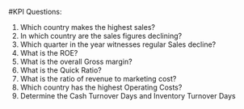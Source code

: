 #KPI Questions:
1) Which country makes the highest sales?
2) In which country are the sales figures declining?
3) Which quarter in the year witnesses regular Sales decline?
4) What is the ROE?
5) What is the overall Gross margin?
6) What is the Quick Ratio?
7) What is the ratio of revenue to marketing cost?
8) Which country has the highest Operating Costs?
9) Determine the Cash Turnover Days and Inventory Turnover Days
    
